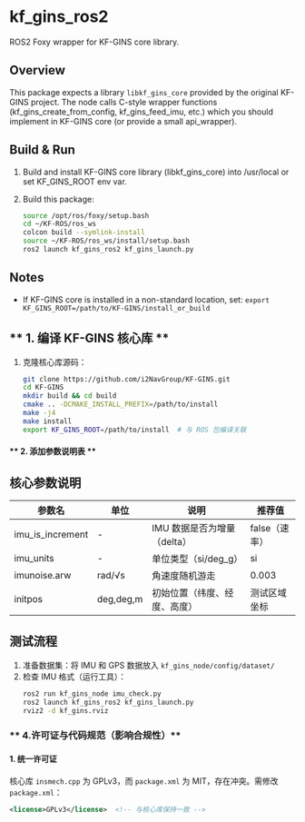 # kf_gins_ros2

ROS2 Foxy wrapper for KF-GINS core library.

## Overview

This package expects a library `libkf_gins_core` provided by the original KF-GINS project.
The node calls C-style wrapper functions (kf_gins_create_from_config, kf_gins_feed_imu, etc.)
which you should implement in KF-GINS core (or provide a small api_wrapper).

## Build & Run

1. Build and install KF-GINS core library (libkf_gins_core) into /usr/local or set KF_GINS_ROOT env var.
2. Build this package:

   ```bash
   source /opt/ros/foxy/setup.bash
   cd ~/KF-ROS/ros_ws
   colcon build --symlink-install
   source ~/KF-ROS/ros_ws/install/setup.bash
   ros2 launch kf_gins_ros2 kf_gins_launch.py
   ```

## Notes

- If KF-GINS core is installed in a non-standard location, set:
  `export KF_GINS_ROOT=/path/to/KF-GINS/install_or_build`

## ** 1. 编译 KF-GINS 核心库 **
1. 克隆核心库源码：
   ```bash
   git clone https://github.com/i2NavGroup/KF-GINS.git
   cd KF-GINS
   mkdir build && cd build
   cmake .. -DCMAKE_INSTALL_PREFIX=/path/to/install
   make -j4
   make install
   export KF_GINS_ROOT=/path/to/install  # 与 ROS 包编译关联
   ```

#### ** 2. 添加参数说明表 **
## 核心参数说明
| 参数名              | 单位       | 说明                                  | 推荐值       |
|---------------------|------------|---------------------------------------|--------------|
| imu_is_increment    | -          | IMU 数据是否为增量（delta）           | false（速率）|
| imu_units           | -          | 单位类型（si/deg_g）                  | si           |
| imunoise.arw        | rad/√s     | 角速度随机游走                        | 0.003        |
| initpos             | deg,deg,m  | 初始位置（纬度、经度、高度）          | 测试区域坐标 |

## 测试流程
1. 准备数据集：将 IMU 和 GPS 数据放入 `kf_gins_node/config/dataset/`
2. 检查 IMU 格式（运行工具）：
   ```bash
   ros2 run kf_gins_node imu_check.py
   ros2 launch kf_gins_ros2 kf_gins_launch.py
   rviz2 -d kf_gins.rviz


### ** 4.许可证与代码规范（影响合规性）**
#### 1. **统一许可证**
核心库 `insmech.cpp` 为 GPLv3，而 `package.xml` 为 MIT，存在冲突。需修改 `package.xml`：
```xml
<license>GPLv3</license>  <!-- 与核心库保持一致 -->
